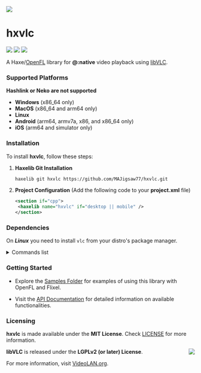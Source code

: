 <a href="https://lib.haxe.org/p/hxvlc">
	<img src="https://github.com/MAJigsaw77/hxvlc/raw/main/assets/logo.png" align="center" />
</a>

# hxvlc

![](https://img.shields.io/github/repo-size/MAJigsaw77/hxvlc) ![](https://badgen.net/github/open-issues/MAJigsaw77/hxvlc) ![](https://badgen.net/badge/license/MIT/green)

A Haxe/[OpenFL](https://www.openfl.org) library for **@:native** video playback using [libVLC](https://www.videolan.org/vlc/libvlc.html).

### Supported Platforms

**Hashlink or Neko are not supported**

- **Windows** (x86_64 only)
- **MacOS** (x86_64 and arm64 only)
- **Linux**
- **Android** (arm64, armv7a, x86, and x86_64 only)
- **iOS** (arm64 and simulator only)

### Installation

To install **hxvlc**, follow these steps:

1. **Haxelib Git Installation**
   ```bash
   haxelib git hxvlc https://github.com/MAJigsaw77/hxvlc.git
   ```
2. **Project Configuration** (Add the following code to your **project.xml** file)
   ```xml
   <section if="cpp">
   	<haxelib name="hxvlc" if="desktop || mobile" />
   </section>
   ```

### Dependencies

On ***Linux*** you need to install `vlc` from your distro's package manager.

<details>
<summary>Commands list</summary>

#### Debian based distributions ([Debian](https://debian.org)):
```bash
sudo apt-get install vlc libvlc-dev libvlccore-dev vlc-bin
```

#### Arch based distributions ([Arch](https://archlinux.org)):
```bash
sudo pacman -S vlc
```

#### Fedora based distributions ([Fedora](https://getfedora.org)):
```bash
sudo dnf install vlc
```

#### Red Hat Enterprise Linux (RHEL):
```bash
sudo dnf install epel-release
sudo dnf install vlc
```

#### openSUSE based distributions ([openSUSE](https://www.opensuse.org)):
```bash
sudo zypper install vlc
```

#### Gentoo based distributions ([Gentoo](https://gentoo.org)):
```bash
sudo emerge media-video/vlc
```

#### Slackware based distributions ([Slackware](https://www.slackware.com)):
```bash
sudo slackpkg install vlc
```

#### Void Linux ([Void Linux](https://voidlinux.org)):
```bash
sudo xbps-install -S vlc
```

#### NixOS ([NixOS](https://nixos.org)):
```bash
nix-env -iA nixpkgs.vlc
```

</details>

### Getting Started

- Explore the [Samples Folder](samples/) for examples of using this library with OpenFL and Flixel.

- Visit the [API Documentation](https://majigsaw77.github.io/hxvlc) for detailed information on available functionalities.

### Licensing

**hxvlc** is made available under the **MIT License**. Check [LICENSE](./LICENSE) for more information.

<a href="https://www.videolan.org/vlc/libvlc.html">
	<img src="https://images.videolan.org/images/goodies/Cone-Video-small.png" align="right" />
</a>

**libVLC** is released under the **LGPLv2 (or later) License**.

For more information, visit [VideoLAN.org](https://videolan.org/legal.html).
